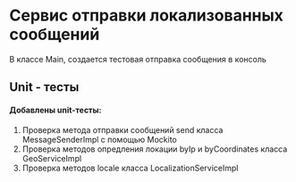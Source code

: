 # Сервис отправки локализованных сообщений

В классе Main, создается тестовая отправка сообщения в консоль

## Unit - тесты

#### Добавлены unit-тесты:

1. Проверка метода отправки сообщений send класса MessageSenderImpl с помощью Mockito
1. Проверка методов опредления локации byIp и byCoordinates класса GeoServiceImpl
1. Проверка методов locale класса LocalizationServiceImpl
